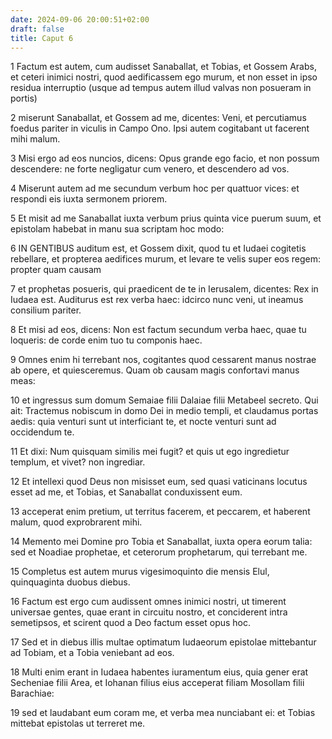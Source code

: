 ```yaml
---
date: 2024-09-06 20:00:51+02:00
draft: false
title: Caput 6
---
```





1 Factum est autem, cum audisset Sanaballat, et Tobias, et Gossem Arabs, et ceteri inimici nostri, quod aedificassem ego murum, et non esset in ipso residua interruptio (usque ad tempus autem illud valvas non posueram in portis)

2 miserunt Sanaballat, et Gossem ad me, dicentes: Veni, et percutiamus foedus pariter in viculis in Campo Ono. Ipsi autem cogitabant ut facerent mihi malum.

3 Misi ergo ad eos nuncios, dicens: Opus grande ego facio, et non possum descendere: ne forte negligatur cum venero, et descendero ad vos.

4 Miserunt autem ad me secundum verbum hoc per quattuor vices: et respondi eis iuxta sermonem priorem.

5 Et misit ad me Sanaballat iuxta verbum prius quinta vice puerum suum, et epistolam habebat in manu sua scriptam hoc modo:

6 IN GENTIBUS auditum est, et Gossem dixit, quod tu et Iudaei cogitetis rebellare, et propterea aedifices murum, et levare te velis super eos regem: propter quam causam

7 et prophetas posueris, qui praedicent de te in Ierusalem, dicentes: Rex in Iudaea est. Auditurus est rex verba haec: idcirco nunc veni, ut ineamus consilium pariter.

8 Et misi ad eos, dicens: Non est factum secundum verba haec, quae tu loqueris: de corde enim tuo tu componis haec.

9 Omnes enim hi terrebant nos, cogitantes quod cessarent manus nostrae ab opere, et quiesceremus. Quam ob causam magis confortavi manus meas:

10 et ingressus sum domum Semaiae filii Dalaiae filii Metabeel secreto. Qui ait: Tractemus nobiscum in domo Dei in medio templi, et claudamus portas aedis: quia venturi sunt ut interficiant te, et nocte venturi sunt ad occidendum te.

11 Et dixi: Num quisquam similis mei fugit? et quis ut ego ingredietur templum, et vivet? non ingrediar.

12 Et intellexi quod Deus non misisset eum, sed quasi vaticinans locutus esset ad me, et Tobias, et Sanaballat conduxissent eum.

13 acceperat enim pretium, ut territus facerem, et peccarem, et haberent malum, quod exprobrarent mihi.

14 Memento mei Domine pro Tobia et Sanaballat, iuxta opera eorum talia: sed et Noadiae prophetae, et ceterorum prophetarum, qui terrebant me.

15 Completus est autem murus vigesimoquinto die mensis Elul, quinquaginta duobus diebus.

16 Factum est ergo cum audissent omnes inimici nostri, ut timerent universae gentes, quae erant in circuitu nostro, et conciderent intra semetipsos, et scirent quod a Deo factum esset opus hoc.

17 Sed et in diebus illis multae optimatum Iudaeorum epistolae mittebantur ad Tobiam, et a Tobia veniebant ad eos.

18 Multi enim erant in Iudaea habentes iuramentum eius, quia gener erat Secheniae filii Area, et Iohanan filius eius acceperat filiam Mosollam filii Barachiae:

19 sed et laudabant eum coram me, et verba mea nunciabant ei: et Tobias mittebat epistolas ut terreret me.


